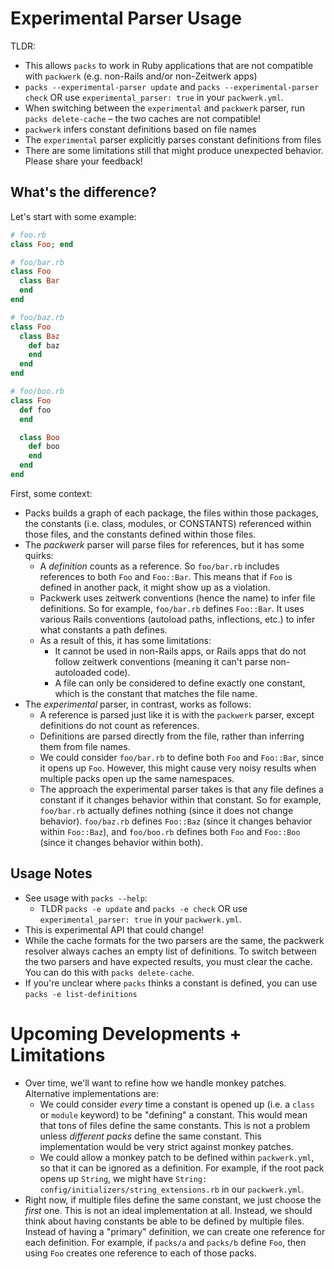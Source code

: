 # Experimental Parser Usage

TLDR:
- This allows `packs` to work in Ruby applications that are not compatible with `packwerk` (e.g. non-Rails and/or non-Zeitwerk apps)
- `packs --experimental-parser update` and `packs --experimental-parser check` OR use `experimental_parser: true` in your `packwerk.yml`.
- When switching between the `experimental` and `packwerk` parser, run `packs delete-cache` – the two caches are not compatible!
- `packwerk` infers constant definitions based on file names
- The `experimental` parser explicitly parses constant definitions from files
- There are some limitations still that might produce unexpected behavior. Please share your feedback!

## What's the difference?
Let's start with some example:
```ruby
# foo.rb
class Foo; end
```

```ruby
# foo/bar.rb
class Foo
  class Bar
  end
end
```

```ruby
# foo/baz.rb
class Foo
  class Baz
    def baz
    end
  end
end
```

```ruby
# foo/boo.rb
class Foo
  def foo
  end

  class Boo
    def boo
    end
  end
end
```

First, some context:
- Packs builds a graph of each package, the files within those packages, the constants (i.e. class, modules, or CONSTANTS) referenced within those files, and the constants defined within those files.
- The *packwerk* parser will parse files for references, but it has some quirks:
  - A *definition* counts as a reference. So `foo/bar.rb` includes references to both `Foo` and `Foo::Bar`. This means that if `Foo` is defined in another pack, it might show up as a violation.
  - Packwerk uses zeitwerk conventions (hence the name) to infer file definitions. So for example, `foo/bar.rb` defines `Foo::Bar`. It uses various Rails conventions (autoload paths, inflections, etc.) to infer what constants a path defines.
  - As a result of this, it has some limitations:
    - It cannot be used in non-Rails apps, or Rails apps that do not follow zeitwerk conventions (meaning it can't parse non-autoloaded code).
    - A file can only be considered to define exactly one constant, which is the constant that matches the file name.
- The *experimental* parser, in contrast, works as follows:
  - A reference is parsed just like it is with the `packwerk` parser, except definitions do not count as references.
  - Definitions are parsed directly from the file, rather than inferring them from file names.
  - We could consider `foo/bar.rb` to define both `Foo` and `Foo::Bar`, since it opens up `Foo`. However, this might cause very noisy results when multiple packs open up the same namespaces.
  - The approach the experimental parser takes is that any file defines a constant if it changes behavior within that constant. So for example, `foo/bar.rb` actually defines nothing (since it does not change behavior). `foo/baz.rb` defines `Foo::Baz` (since it changes behavior within `Foo::Baz`), and `foo/boo.rb` defines both `Foo` and `Foo::Boo` (since it changes behavior within both).

## Usage Notes
- See usage with `packs --help`:
  - TLDR `packs -e update` and `packs -e check` OR use `experimental_parser: true` in your `packwerk.yml`.
- This is experimental API that could change!
- While the cache formats for the two parsers are the same, the packwerk resolver always caches an empty list of definitions. To switch between the two parsers and have expected results, you must clear the cache. You can do this with `packs delete-cache`.
- If you're unclear where `packs` thinks a constant is defined, you can use `packs -e list-definitions`

# Upcoming Developments + Limitations
- Over time, we'll want to refine how we handle monkey patches. Alternative implementations are:
  - We could consider *every* time a constant is opened up (i.e. a `class` or `module` keyword) to be "defining" a constant. This would mean that tons of files define the same constants. This is not a problem unless *different packs* define the same constant. This implementation would be very strict against monkey patches.
  - We could allow a monkey patch to be defined within `packwerk.yml`, so that it can be ignored as a definition. For example, if the root pack opens up `String`, we might have `String: config/initializers/string_extensions.rb` in our `packwerk.yml`.
- Right now, if multiple files define the same constant, we just choose the *first* one. This is not an ideal implementation at all. Instead, we should think about having constants be able to be defined by multiple files. Instead of having a "primary" definition, we can create one reference for each definition. For example, if `packs/a` and `packs/b` define `Foo`, then using `Foo` creates one reference to each of those packs.

